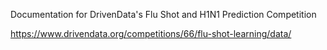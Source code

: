 Documentation for DrivenData's Flu Shot and H1N1 Prediction Competition

https://www.drivendata.org/competitions/66/flu-shot-learning/data/
